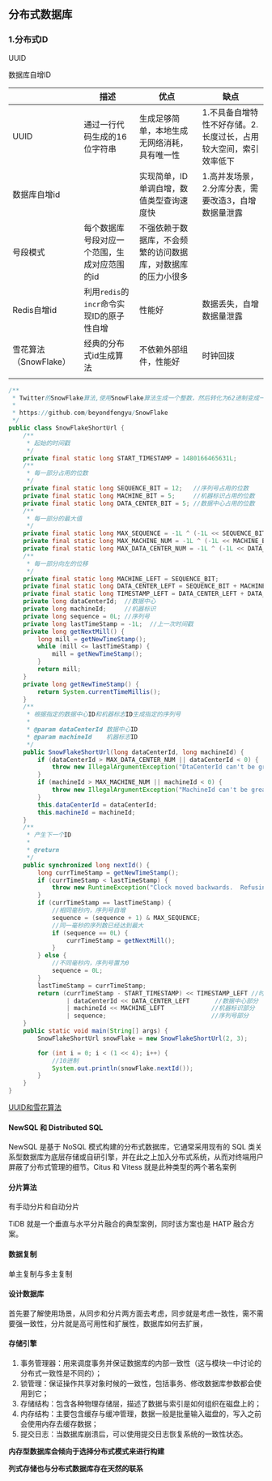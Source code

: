 分布式数据库
------------

### 1.分布式ID

UUID

数据库自增ID

|                       | 描述                                         | 优点                                                         | 缺点                                                         |
| --------------------- | -------------------------------------------- | ------------------------------------------------------------ | ------------------------------------------------------------ |
| UUID                  | 通过一行代码生成的16位字符串                 | 生成足够简单，本地生成无网络消耗，具有唯一性                 | 1.不具备自增特性不好存储。2.长度过长，占用较大空间，索引效率低下 |
| 数据库自增id          |                                              | 实现简单，ID单调自增，数值类型查询速度快                     | 1.高并发场景，2.分库分表，需要改造3，自增数据量泄露          |
| 号段模式              | 每个数据库号段对应一个范围，生成对应范围的id | 不强依赖于数据库，不会频繁的访问数据库，对数据库的压力小很多 |                                                              |
| Redis自增id           | 利用`redis`的 `incr`命令实现ID的原子性自增   | 性能好                                                       | 数据丢失，自增数据量泄露                                     |
| 雪花算法（SnowFlake） | 经典的分布式id生成算法                       | 不依赖外部组件，性能好                                       | 时钟回拨                                                     |
|                       |                                              |                                                              |                                                              |

```java
/**
 * Twitter的SnowFlake算法,使用SnowFlake算法生成一个整数，然后转化为62进制变成一个短地址URL
 *
 * https://github.com/beyondfengyu/SnowFlake
 */
public class SnowFlakeShortUrl {
    /**
     * 起始的时间戳
     */
    private final static long START_TIMESTAMP = 1480166465631L;
    /**
     * 每一部分占用的位数
     */
    private final static long SEQUENCE_BIT = 12;   //序列号占用的位数
    private final static long MACHINE_BIT = 5;     //机器标识占用的位数
    private final static long DATA_CENTER_BIT = 5; //数据中心占用的位数
    /**
     * 每一部分的最大值
     */
    private final static long MAX_SEQUENCE = -1L ^ (-1L << SEQUENCE_BIT);
    private final static long MAX_MACHINE_NUM = -1L ^ (-1L << MACHINE_BIT);
    private final static long MAX_DATA_CENTER_NUM = -1L ^ (-1L << DATA_CENTER_BIT);
    /**
     * 每一部分向左的位移
     */
    private final static long MACHINE_LEFT = SEQUENCE_BIT;
    private final static long DATA_CENTER_LEFT = SEQUENCE_BIT + MACHINE_BIT;
    private final static long TIMESTAMP_LEFT = DATA_CENTER_LEFT + DATA_CENTER_BIT;
    private long dataCenterId;  //数据中心
    private long machineId;     //机器标识
    private long sequence = 0L; //序列号
    private long lastTimeStamp = -1L;  //上一次时间戳
    private long getNextMill() {
        long mill = getNewTimeStamp();
        while (mill <= lastTimeStamp) {
            mill = getNewTimeStamp();
        }
        return mill;
    }
    private long getNewTimeStamp() {
        return System.currentTimeMillis();
    }
    /**
     * 根据指定的数据中心ID和机器标志ID生成指定的序列号
     *
     * @param dataCenterId 数据中心ID
     * @param machineId    机器标志ID
     */
    public SnowFlakeShortUrl(long dataCenterId, long machineId) {
        if (dataCenterId > MAX_DATA_CENTER_NUM || dataCenterId < 0) {
            throw new IllegalArgumentException("DtaCenterId can't be greater than MAX_DATA_CENTER_NUM or less than 0！");
        }
        if (machineId > MAX_MACHINE_NUM || machineId < 0) {
            throw new IllegalArgumentException("MachineId can't be greater than MAX_MACHINE_NUM or less than 0！");
        }
        this.dataCenterId = dataCenterId;
        this.machineId = machineId;
    }
    /**
     * 产生下一个ID
     *
     * @return
     */
    public synchronized long nextId() {
        long currTimeStamp = getNewTimeStamp();
        if (currTimeStamp < lastTimeStamp) {
            throw new RuntimeException("Clock moved backwards.  Refusing to generate id");
        }
        if (currTimeStamp == lastTimeStamp) {
            //相同毫秒内，序列号自增
            sequence = (sequence + 1) & MAX_SEQUENCE;
            //同一毫秒的序列数已经达到最大
            if (sequence == 0L) {
                currTimeStamp = getNextMill();
            }
        } else {
            //不同毫秒内，序列号置为0
            sequence = 0L;
        }
        lastTimeStamp = currTimeStamp;
        return (currTimeStamp - START_TIMESTAMP) << TIMESTAMP_LEFT //时间戳部分
                | dataCenterId << DATA_CENTER_LEFT       //数据中心部分
                | machineId << MACHINE_LEFT             //机器标识部分
                | sequence;                             //序列号部分
    }
    public static void main(String[] args) {
        SnowFlakeShortUrl snowFlake = new SnowFlakeShortUrl(2, 3);

        for (int i = 0; i < (1 << 4); i++) {
            //10进制
            System.out.println(snowFlake.nextId());
        }
    }
}
```

[UUID和雪花算法](https://jasonkayzk.github.io/2020/02/09/UUID%E7%94%9F%E6%88%90%E7%AE%97%E6%B3%95-UUID%E8%BF%98%E6%98%AFsnowflake/)

#### NewSQL 和 Distributed SQL

NewSQL 是基于 NoSQL 模式构建的分布式数据库，它通常采用现有的 SQL 类关系型数据库为底层存储或自研引擎，并在此之上加入分布式系统，从而对终端用户屏蔽了分布式管理的细节。Citus 和 Vitess 就是此种类型的两个著名案例

#### 分片算法

有手动分片和自动分片

TiDB 就是一个垂直与水平分片融合的典型案例，同时该方案也是 HATP 融合方案。

#### 数据复制

单主复制与多主复制

#### 设计数据库

首先要了解使用场景，从同步和分片两方面去考虑，同步就是考虑一致性，需不需要强一致性，分片就是高可用性和扩展性，数据库如何去扩展，

#### 存储引擎

1. 事务管理器：用来调度事务并保证数据库的内部一致性（这与模块一中讨论的分布式一致性是不同的）；
2. 锁管理：保证操作共享对象时候的一致性，包括事务、修改数据库参数都会使用到它；
3. 存储结构：包含各种物理存储层，描述了数据与索引是如何组织在磁盘上的；
4. 内存结构：主要包含缓存与缓冲管理，数据一般是批量输入磁盘的，写入之前会使用内存去缓存数据；
5. 提交日志：当数据库崩溃后，可以使用提交日志恢复系统的一致性状态。

**内存型数据库会倾向于选择分布式模式来进行构建**

**列式存储也与分布式数据库存在天然的联系**